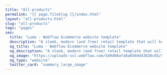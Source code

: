 ```yaml
---
title: "All-products"
permalink: "{{ page.fileSlug }}/index.html"
layout: "all-products.html"
slug: "all-products"
tags: "pages"
seo:
  title: "Luma - Webflow Ecommerce website template"
  description: "A sleek, modern (and free) retail template that will keep the attention on your products. Take full control of the colors, web fonts, images, and other styles that make your brand shine."
  og_title: "Luma - Webflow Ecommerce website template"
  og_description: "A sleek, modern (and free) retail template that will keep the attention on your products. Take full control of the colors, web fonts, images, and other styles that make your brand shine."
  og_image: "https://uploads-ssl.webflow.com/5d9d08afa8a650dd43830c03/5db6e65183d31e01125ee94b_grit-og.png"
  og_type: "website"
  twitter_card: "summary_large_image"
---
```



